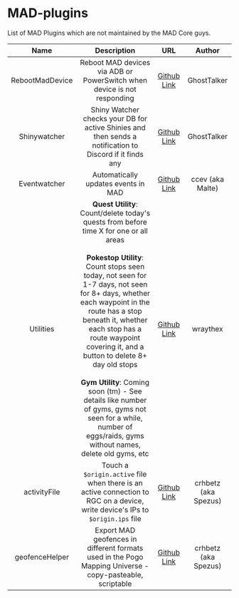 # MAD-plugins
List of MAD Plugins which are not maintained by the MAD Core guys.

| Name | Description |  URL  | Author |
| :---: | :---: | :---: | :---: |
| RebootMadDevice | Reboot MAD devices via ADB or PowerSwitch when device is not responding | [Github Link](https://github.com/GhostTalker/RebootMadDevice/tree/V2) | GhostTalker |
| Shinywatcher | Shiny Watcher checks your DB for active Shinies and then sends a notification to Discord if it finds any | [Github Link](https://github.com/GhostTalker/shinywatcher) | GhostTalker |
| Eventwatcher | Automatically updates events in MAD | [Github Link](https://github.com/ccev/mp-eventwatcher) | ccev (aka Malte) |
| Utilities | **Quest Utility**: Count/delete today's quests from before time X for one or all areas<br><br>**Pokestop Utility**: Count stops seen today, not seen for 1-7 days, not seen for 8+ days, whether each waypoint in the route has a stop beneath it, whether each stop has a route waypoint covering it, and a button to delete 8+ day old stops<br><br>**Gym Utility**: Coming soon (tm) - See details like number of gyms, gyms not seen for a while, number of eggs/raids, gyms without names, delete old gyms, etc | [Github Link](https://github.com/wraythex/UtilitiesPlugin) | wraythex |
| activityFile | Touch a `$origin.active` file when there is an active connection to RGC on a device, write device's IPs to `$origin.ips` file | [Github Link](https://github.com/crhbetz/mp-activityFile) | crhbetz (aka Spezus) |
| geofenceHelper | Export MAD geofences in different formats used in the Pogo Mapping Universe - copy-pasteable, scriptable | [Github Link](https://github.com/crhbetz/mp-geofenceHelper) | crhbetz (aka Spezus) |
